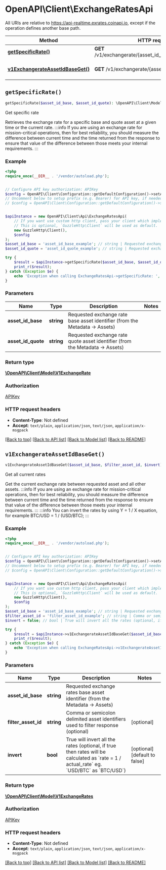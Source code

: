 # OpenAPI\Client\ExchangeRatesApi

All URIs are relative to https://api-realtime.exrates.coinapi.io, except if the operation defines another base path.

| Method | HTTP request | Description |
| ------------- | ------------- | ------------- |
| [**getSpecificRate()**](ExchangeRatesApi.md#getSpecificRate) | **GET** /v1/exchangerate/{asset_id_base}/{asset_id_quote} | Get specific rate |
| [**v1ExchangerateAssetIdBaseGet()**](ExchangeRatesApi.md#v1ExchangerateAssetIdBaseGet) | **GET** /v1/exchangerate/{asset_id_base} | Get all current rates |


## `getSpecificRate()`

```php
getSpecificRate($asset_id_base, $asset_id_quote): \OpenAPI\Client\Model\V1ExchangeRate
```

Get specific rate

Retrieves the exchange rate for a specific base and quote asset at a given time or the current rate.                :::info  If you are using an exchange rate for mission-critical operations, then for best reliability, you should measure the difference between current time and the time returned from the response to ensure that value of the difference between those meets your internal requirements.  :::

### Example

```php
<?php
require_once(__DIR__ . '/vendor/autoload.php');


// Configure API key authorization: APIKey
$config = OpenAPI\Client\Configuration::getDefaultConfiguration()->setApiKey('Authorization', 'YOUR_API_KEY');
// Uncomment below to setup prefix (e.g. Bearer) for API key, if needed
// $config = OpenAPI\Client\Configuration::getDefaultConfiguration()->setApiKeyPrefix('Authorization', 'Bearer');


$apiInstance = new OpenAPI\Client\Api\ExchangeRatesApi(
    // If you want use custom http client, pass your client which implements `GuzzleHttp\ClientInterface`.
    // This is optional, `GuzzleHttp\Client` will be used as default.
    new GuzzleHttp\Client(),
    $config
);
$asset_id_base = 'asset_id_base_example'; // string | Requested exchange rate base asset identifier (from the Metadata -> Assets)
$asset_id_quote = 'asset_id_quote_example'; // string | Requested exchange rate quote asset identifier (from the Metadata -> Assets)

try {
    $result = $apiInstance->getSpecificRate($asset_id_base, $asset_id_quote);
    print_r($result);
} catch (Exception $e) {
    echo 'Exception when calling ExchangeRatesApi->getSpecificRate: ', $e->getMessage(), PHP_EOL;
}
```

### Parameters

| Name | Type | Description  | Notes |
| ------------- | ------------- | ------------- | ------------- |
| **asset_id_base** | **string**| Requested exchange rate base asset identifier (from the Metadata -&gt; Assets) | |
| **asset_id_quote** | **string**| Requested exchange rate quote asset identifier (from the Metadata -&gt; Assets) | |

### Return type

[**\OpenAPI\Client\Model\V1ExchangeRate**](../Model/V1ExchangeRate.md)

### Authorization

[APIKey](../../README.md#APIKey)

### HTTP request headers

- **Content-Type**: Not defined
- **Accept**: `text/plain`, `application/json`, `text/json`, `application/x-msgpack`

[[Back to top]](#) [[Back to API list]](../../README.md#endpoints)
[[Back to Model list]](../../README.md#models)
[[Back to README]](../../README.md)

## `v1ExchangerateAssetIdBaseGet()`

```php
v1ExchangerateAssetIdBaseGet($asset_id_base, $filter_asset_id, $invert): \OpenAPI\Client\Model\V1ExchangeRates
```

Get all current rates

Get the current exchange rate between requested asset and all other assets.                :::info  If you are using an exchange rate for mission-critical operations, then for best reliability, you should measure the difference between current time and the time returned from the response to ensure that value of the difference between those meets your internal requirements.  :::                :::info  You can invert the rates by using Y = 1 / X equation, for example BTC/USD = 1 / (USD/BTC);  :::

### Example

```php
<?php
require_once(__DIR__ . '/vendor/autoload.php');


// Configure API key authorization: APIKey
$config = OpenAPI\Client\Configuration::getDefaultConfiguration()->setApiKey('Authorization', 'YOUR_API_KEY');
// Uncomment below to setup prefix (e.g. Bearer) for API key, if needed
// $config = OpenAPI\Client\Configuration::getDefaultConfiguration()->setApiKeyPrefix('Authorization', 'Bearer');


$apiInstance = new OpenAPI\Client\Api\ExchangeRatesApi(
    // If you want use custom http client, pass your client which implements `GuzzleHttp\ClientInterface`.
    // This is optional, `GuzzleHttp\Client` will be used as default.
    new GuzzleHttp\Client(),
    $config
);
$asset_id_base = 'asset_id_base_example'; // string | Requested exchange rates base asset identifier (from the Metadata -> Assets)
$filter_asset_id = 'filter_asset_id_example'; // string | Comma or semicolon delimited asset identifiers used to filter response (optional)
$invert = false; // bool | True will invert all the rates (optional, if true then rates will be calculated as `rate = 1 / actual_rate` eg. `USD/BTC` as `BTC/USD`)

try {
    $result = $apiInstance->v1ExchangerateAssetIdBaseGet($asset_id_base, $filter_asset_id, $invert);
    print_r($result);
} catch (Exception $e) {
    echo 'Exception when calling ExchangeRatesApi->v1ExchangerateAssetIdBaseGet: ', $e->getMessage(), PHP_EOL;
}
```

### Parameters

| Name | Type | Description  | Notes |
| ------------- | ------------- | ------------- | ------------- |
| **asset_id_base** | **string**| Requested exchange rates base asset identifier (from the Metadata -&gt; Assets) | |
| **filter_asset_id** | **string**| Comma or semicolon delimited asset identifiers used to filter response (optional) | [optional] |
| **invert** | **bool**| True will invert all the rates (optional, if true then rates will be calculated as &#x60;rate &#x3D; 1 / actual_rate&#x60; eg. &#x60;USD/BTC&#x60; as &#x60;BTC/USD&#x60;) | [optional] [default to false] |

### Return type

[**\OpenAPI\Client\Model\V1ExchangeRates**](../Model/V1ExchangeRates.md)

### Authorization

[APIKey](../../README.md#APIKey)

### HTTP request headers

- **Content-Type**: Not defined
- **Accept**: `text/plain`, `application/json`, `text/json`, `application/x-msgpack`

[[Back to top]](#) [[Back to API list]](../../README.md#endpoints)
[[Back to Model list]](../../README.md#models)
[[Back to README]](../../README.md)
